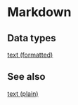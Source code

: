 # Markdown

## Data types

[text (formatted)](../dataTypes/formattedText.md)

## See also

[text (plain)](../dataTypes/plainText.md)

